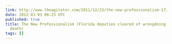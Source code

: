 ```yaml
---
link: http://www.theagitator.com/2011/12/23/the-new-professionalism-17/
date: 2012-01-03 06:23 UTC
published: true
title: The New Professionalism (Florida deputies cleared of wrongdoing in unusual
  death)
tags: []
---
```



